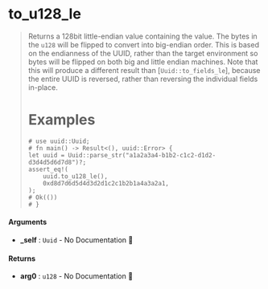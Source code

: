 # to\_u128\_le

>  Returns a 128bit little-endian value containing the value.
>  The bytes in the `u128` will be flipped to convert into big-endian
>  order. This is based on the endianness of the UUID, rather than the
>  target environment so bytes will be flipped on both big and little
>  endian machines.
>  Note that this will produce a different result than
>  [`Uuid::to_fields_le`], because the entire UUID is reversed, rather
>  than reversing the individual fields in-place.
>  # Examples
>  ```
>  # use uuid::Uuid;
>  # fn main() -> Result<(), uuid::Error> {
>  let uuid = Uuid::parse_str("a1a2a3a4-b1b2-c1c2-d1d2-d3d4d5d6d7d8")?;
>  assert_eq!(
>      uuid.to_u128_le(),
>      0xd8d7d6d5d4d3d2d1c2c1b2b1a4a3a2a1,
>  );
>  # Ok(())
>  # }
>  ```

#### Arguments

- **\_self** : `Uuid` \- No Documentation 🚧

#### Returns

- **arg0** : `u128` \- No Documentation 🚧